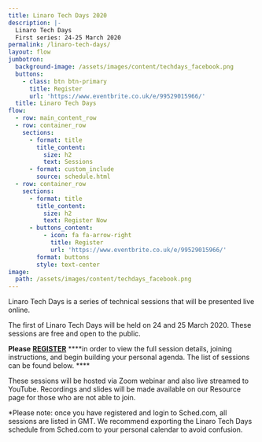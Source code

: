 ```yaml
---
title: Linaro Tech Days 2020
description: |-
  Linaro Tech Days
  First series: 24-25 March 2020
permalink: /linaro-tech-days/
layout: flow
jumbotron:
  background-image: /assets/images/content/techdays_facebook.png
  buttons:
    - class: btn btn-primary
      title: Register
      url: 'https://www.eventbrite.co.uk/e/99529015966/'
  title: Linaro Tech Days
flow:
  - row: main_content_row
  - row: container_row
    sections:
      - format: title
        title_content:
          size: h2
          text: Sessions
      - format: custom_include
        source: schedule.html
  - row: container_row
    sections:
      - format: title
        title_content:
          size: h2
          text: Register Now
      - buttons_content:
          - icon: fa fa-arrow-right
            title: Register
            url: 'https://www.eventbrite.co.uk/e/99529015966/'
        format: buttons
        style: text-center
image:
  path: /assets/images/content/techdays_facebook.png
---
```

Linaro Tech Days is a series of technical sessions that will be presented live online. 

The first of Linaro Tech Days will be held on 24 and 25 March 2020. These sessions are free and open to the public. 

**Please** [**REGISTER**](https://www.eventbrite.co.uk/e/99529015966/) ****in order to view the full session details, joining instructions, and begin building your personal agenda. The list of sessions can be found below. ****

These sessions will be hosted via Zoom webinar and also live streamed to YouTube. Recordings and slides will be made available on our Resource page for those who are not able to join.

\*Please note: once you have registered and login to Sched.com, all sessions are listed in GMT. We recommend exporting the Linaro Tech Days schedule from Sched.com to your personal calendar to avoid confusion.
